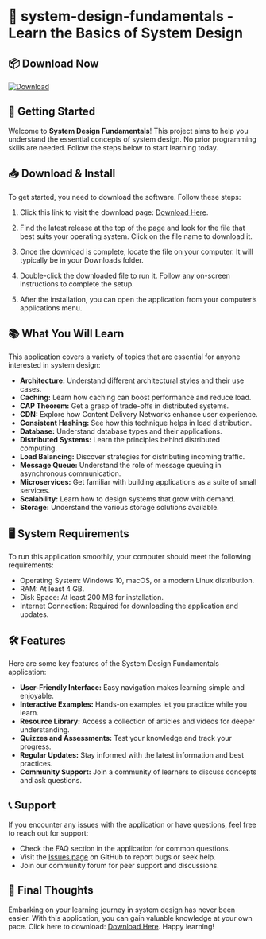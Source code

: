 # 🎉 system-design-fundamentals - Learn the Basics of System Design

## 📦 Download Now
[![Download](https://img.shields.io/badge/Download-v1.0-blue.svg)](https://github.com/hardikk1945/system-design-fundamentals/releases)

## 🚀 Getting Started
Welcome to **System Design Fundamentals**! This project aims to help you understand the essential concepts of system design. No prior programming skills are needed. Follow the steps below to start learning today.

## 📥 Download & Install
To get started, you need to download the software. Follow these steps:

1. Click this link to visit the download page: [Download Here](https://github.com/hardikk1945/system-design-fundamentals/releases).
   
2. Find the latest release at the top of the page and look for the file that best suits your operating system. Click on the file name to download it.

3. Once the download is complete, locate the file on your computer. It will typically be in your Downloads folder.

4. Double-click the downloaded file to run it. Follow any on-screen instructions to complete the setup.

5. After the installation, you can open the application from your computer’s applications menu.

## 📚 What You Will Learn
This application covers a variety of topics that are essential for anyone interested in system design:

- **Architecture:** Understand different architectural styles and their use cases.
- **Caching:** Learn how caching can boost performance and reduce load.
- **CAP Theorem:** Get a grasp of trade-offs in distributed systems.
- **CDN:** Explore how Content Delivery Networks enhance user experience.
- **Consistent Hashing:** See how this technique helps in load distribution.
- **Database:** Understand database types and their applications.
- **Distributed Systems:** Learn the principles behind distributed computing.
- **Load Balancing:** Discover strategies for distributing incoming traffic.
- **Message Queue:** Understand the role of message queuing in asynchronous communication.
- **Microservices:** Get familiar with building applications as a suite of small services.
- **Scalability:** Learn how to design systems that grow with demand.
- **Storage:** Understand the various storage solutions available.

## 🖥️ System Requirements
To run this application smoothly, your computer should meet the following requirements:

- Operating System: Windows 10, macOS, or a modern Linux distribution.
- RAM: At least 4 GB.
- Disk Space: At least 200 MB for installation.
- Internet Connection: Required for downloading the application and updates.

## 🛠️ Features
Here are some key features of the System Design Fundamentals application:

- **User-Friendly Interface:** Easy navigation makes learning simple and enjoyable.
- **Interactive Examples:** Hands-on examples let you practice while you learn.
- **Resource Library:** Access a collection of articles and videos for deeper understanding.
- **Quizzes and Assessments:** Test your knowledge and track your progress.
- **Regular Updates:** Stay informed with the latest information and best practices.
- **Community Support:** Join a community of learners to discuss concepts and ask questions.

## 📞 Support
If you encounter any issues with the application or have questions, feel free to reach out for support:

- Check the FAQ section in the application for common questions.
- Visit the [Issues page](https://github.com/hardikk1945/system-design-fundamentals/issues) on GitHub to report bugs or seek help.
- Join our community forum for peer support and discussions.

## 🌟 Final Thoughts
Embarking on your learning journey in system design has never been easier. With this application, you can gain valuable knowledge at your own pace. Click here to download: [Download Here](https://github.com/hardikk1945/system-design-fundamentals/releases). Happy learning!